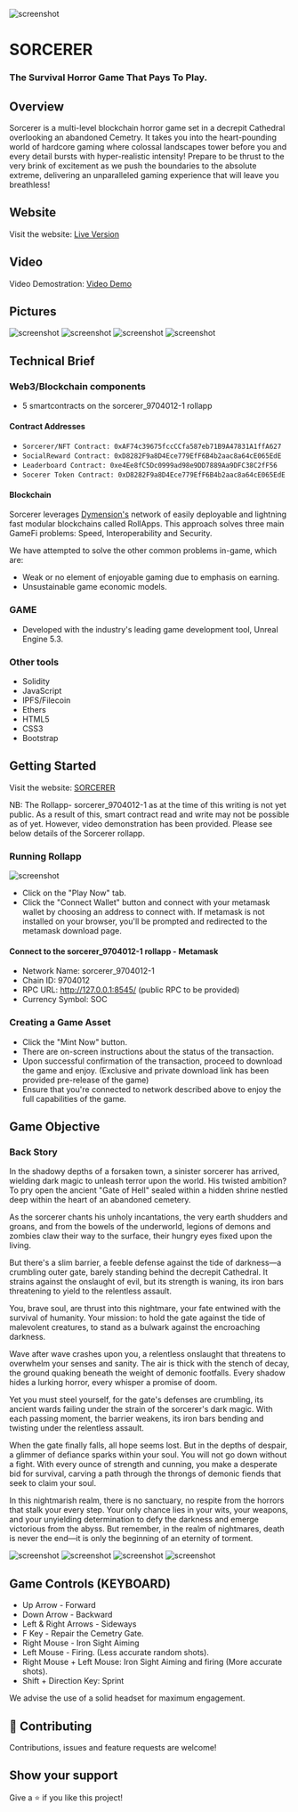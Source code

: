 ![screenshot](./Insignia-logo.png)
# SORCERER
### The Survival Horror Game That Pays To Play.

## Overview
Sorcerer is a multi-level blockchain horror game set in a decrepit Cathedral overlooking an abandoned Cemetry. It takes you into the heart-pounding world of hardcore gaming where colossal landscapes tower before you and every detail bursts with hyper-realistic intensity! Prepare to be thrust to the very brink of excitement as we push the boundaries to the absolute extreme, delivering an unparalleled gaming experience that will leave you breathless!  

## Website
Visit the website: [Live Version](https://sorcerer.livewirre.com/)

## Video
Video Demostration: [Video Demo](https://screenrec.com/share/2eVqzMRgPf)

## Pictures
![screenshot](./main.png)
![screenshot](./at_the_gate.png)
![screenshot](./cathedral.png)
![screenshot](./play.png)

## Technical Brief
### Web3/Blockchain components
- 5 smartcontracts on the sorcerer_9704012-1 rollapp
#### Contract Addresses
- `Sorcerer/NFT Contract: 0xAF74c39675fccCCfa587eb71B9A47831A1ffA627`
- `SocialReward Contract: 0xD8282F9a8D4Ece779EfF6B4b2aac8a64cE065EdE`
- `Leaderboard Contract: 0xe4Ee8fC5Dc0999ad98e9DD7889Aa9DFC38C2fF56`
- `Socerer Token Contract: 0xD8282F9a8D4Ece779EfF6B4b2aac8a64cE065EdE`
#### Blockchain
Sorcerer leverages [Dymension's](https://dymension.xyz/) network of easily deployable and lightning fast modular blockchains called RollApps. This approach solves three main GameFi problems: Speed, Interoperability and Security.

We have attempted to solve the other common problems in-game, which are:
- Weak or no element of enjoyable gaming due to emphasis on earning.
- Unsustainable game economic models.

### GAME
- Developed with the industry's leading game development tool, Unreal Engine 5.3.

### Other tools
- Solidity
- JavaScript
- IPFS/Filecoin
- Ethers
- HTML5
- CSS3
- Bootstrap

## Getting Started
Visit the website: [SORCERER](https://sorcerer.livewirre.com/)
 
NB: The Rollapp- sorcerer_9704012-1 as at the time of this writing is not yet public. As a result of this, smart contract read and write may not be possible as of yet. However, video demonstration has been provided. Please see below details of the Sorcerer rollapp.
### Running Rollapp
![screenshot](./Rollapp.png)

- Click on the "Play Now" tab.
- Click the "Connect Wallet" button and connect with your metamask wallet by choosing an address to connect with. If metamask is not installed on your browser, you'll be prompted and redirected to the metamask download page.
#### Connect to the sorcerer_9704012-1 rollapp - Metamask
- Network Name: sorcerer_9704012-1
- Chain ID: 9704012
- RPC URL: http://127.0.0.1:8545/   (public RPC to be provided)
- Currency Symbol: SOC

### Creating a Game Asset
- Click the "Mint Now" button.
- There are on-screen instructions about the status of the transaction. 
- Upon successful confirmation of the transaction, proceed to download the game and enjoy. (Exclusive and private download link has been provided pre-release of the game)
- Ensure that you're connected to network described above to enjoy the full capabilities of the game.

## Game Objective
### Back Story
In the shadowy depths of a forsaken town, a sinister sorcerer has arrived, wielding dark magic to unleash terror upon the world. His twisted ambition? To pry open the ancient "Gate of Hell" sealed within a hidden shrine nestled deep within the heart of an abandoned cemetery.

As the sorcerer chants his unholy incantations, the very earth shudders and groans, and from the bowels of the underworld, legions of demons and zombies claw their way to the surface, their hungry eyes fixed upon the living.

But there's a slim barrier, a feeble defense against the tide of darkness—a crumbling outer gate, barely standing behind the decrepit Cathedral. It strains against the onslaught of evil, but its strength is waning, its iron bars threatening to yield to the relentless assault.

You, brave soul, are thrust into this nightmare, your fate entwined with the survival of humanity. Your mission: to hold the gate against the tide of malevolent creatures, to stand as a bulwark against the encroaching darkness.

Wave after wave crashes upon you, a relentless onslaught that threatens to overwhelm your senses and sanity. The air is thick with the stench of decay, the ground quaking beneath the weight of demonic footfalls. Every shadow hides a lurking horror, every whisper a promise of doom.

Yet you must steel yourself, for the gate's defenses are crumbling, its ancient wards failing under the strain of the sorcerer's dark magic. With each passing moment, the barrier weakens, its iron bars bending and twisting under the relentless assault.

When the gate finally falls, all hope seems lost. But in the depths of despair, a glimmer of defiance sparks within your soul. You will not go down without a fight. With every ounce of strength and cunning, you make a desperate bid for survival, carving a path through the throngs of demonic fiends that seek to claim your soul.

In this nightmarish realm, there is no sanctuary, no respite from the horrors that stalk your every step. Your only chance lies in your wits, your weapons, and your unyielding determination to defy the darkness and emerge victorious from the abyss. But remember, in the realm of nightmares, death is never the end—it is only the beginning of an eternity of torment.

![screenshot](./santorium.png)
![screenshot](./hold-the-gate.png)
![screenshot](./altar.png)
![screenshot](./outside.png)

## Game Controls (KEYBOARD)
- Up Arrow - Forward
- Down Arrow - Backward
- Left & Right Arrows - Sideways
- F Key - Repair the Cemetry Gate.
- Right Mouse - Iron Sight Aiming
- Left Mouse - Firing. (Less accurate random shots).
- Right Mouse + Left Mouse: Iron Sight Aiming and firing (More accurate shots).
- Shift + Direction Key: Sprint

We advise the use of a solid headset for maximum engagement.
## 🤝 Contributing

Contributions, issues and feature requests are welcome!

## Show your support

Give a ⭐️ if you like this project!
